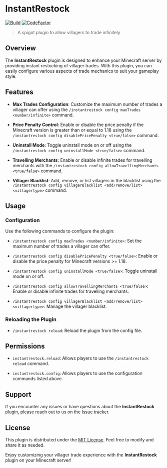 # InstantRestock

[![Build](https://github.com/spartacus04/InstantRestock/actions/workflows/gradle.yml/badge.svg)](https://github.com/spartacus04/InstantRestock/actions/workflows/gradle.yml)
[![CodeFactor](https://www.codefactor.io/repository/github/spartacus04/instantrestock/badge)](https://www.codefactor.io/repository/github/spartacus04/instantrestock)

>A spigot plugin to allow villagers to trade infinitely

## Overview

The **InstantRestock** plugin is designed to enhance your Minecraft server by providing instant restocking of villager trades. With this plugin, you can easily configure various aspects of trade mechanics to suit your gameplay style.

## Features

- **Max Trades Configuration**: Customize the maximum number of trades a villager can offer using the `/instantrestock config maxTrades <number/infinite>` command.

- **Price Penalty Control**: Enable or disable the price penalty if the Minecraft version is greater than or equal to 1.18 using the `/instantrestock config disablePricePenalty <true/false>` command.

- **Uninstall Mode**: Toggle uninstall mode on or off using the `/instantrestock config uninstallMode <true/false>` command.

- **Travelling Merchants**: Enable or disable infinite trades for travelling merchants with the `/instantrestock config allowTravellingMerchants <true/false>` command.

- **Villager Blacklist**: Add, remove, or list villagers in the blacklist using the `/instantrestock config villagerBlacklist <add/remove/list> <villagertype>` command.

## Usage

### Configuration

Use the following commands to configure the plugin:

- `/instantrestock config maxTrades <number/infinite>`: Set the maximum number of trades a villager can offer.

- `/instantrestock config disablePricePenalty <true/false>`: Enable or disable the price penalty for Minecraft versions >= 1.18.

- `/instantrestock config uninstallMode <true/false>`: Toggle uninstall mode on or off.

- `/instantrestock config allowTravellingMerchants <true/false>`: Enable or disable infinite trades for travelling merchants.

- `/instantrestock config villagerBlacklist <add/remove/list> <villagertype>`: Manage the villager blacklist.

### Reloading the Plugin

- `/instantrestock reload`: Reload the plugin from the config file.

## Permissions

- `instantrestock.reload`: Allows players to use the `/instantrestock reload` command.

- `instantrestock.config`: Allows players to use the configuration commands listed above.

## Support

If you encounter any issues or have questions about the **InstantRestock** plugin, please reach out to us on the [Issue tracker](https://github.com/spartacus04/InstantRestock/issues).

## License

This plugin is distributed under the [MIT License](https://github.com/spartacus04/InstantRestock/blob/master/LICENSE). Feel free to modify and share it as needed.

Enjoy customizing your villager trade experience with the **InstantRestock** plugin on your Minecraft server!
